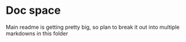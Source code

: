 # Doc space

Main readme is getting pretty big, so plan to break it out into multiple markdowns 
in this folder
